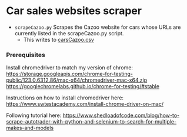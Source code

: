# Car sales websites scraper

- `scrapeCazoo.py` Scrapes the Cazoo website for cars whose URLs are currently listed in the scrapeCazoo.py script.
  - This writes to [carsCazoo.csv](carsCazoo.csv)

### Prerequisites
Install chromedriver to match my version of chrome: 
https://storage.googleapis.com/chrome-for-testing-public/123.0.6312.86/mac-x64/chromedriver-mac-x64.zip
https://googlechromelabs.github.io/chrome-for-testing/#stable

Instructions on how to install chromedriver here:
https://www.swtestacademy.com/install-chrome-driver-on-mac/

Following tutorial here:
https://www.shedloadofcode.com/blog/how-to-scrape-autotrader-with-python-and-selenium-to-search-for-multiple-makes-and-models

